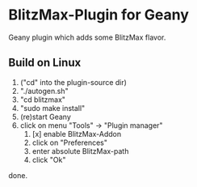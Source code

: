 BlitzMax-Plugin for Geany
=========================

Geany plugin which adds some BlitzMax flavor.



Build on Linux
--------------

1. ("cd" into the plugin-source dir)
2. "./autogen.sh"
3. "cd blitzmax"
4. "sudo make install"
5. (re)start Geany
6. click on menu "Tools" -> "Plugin manager"
   1. [x] enable BlitzMax-Addon
   2. click on "Preferences"
   3. enter absolute BlitzMax-path
   4. click "Ok"

done.